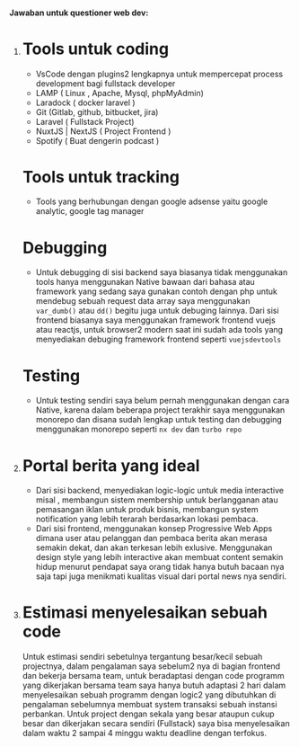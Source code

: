 #### Jawaban untuk questioner web dev:

1. # Tools untuk coding
   - VsCode dengan plugins2 lengkapnya untuk mempercepat process development bagi fullstack developer
   - LAMP ( Linux , Apache, Mysql, phpMyAdmin)
   - Laradock ( docker laravel )
   - Git (Gitlab, github, bitbucket, jira)
   - Laravel ( Fullstack Project)
   - NuxtJS | NextJS ( Project Frontend )
   - Spotify ( Buat dengerin podcast )
   
   # Tools untuk tracking
   - Tools yang berhubungan dengan google adsense yaitu google analytic, google tag manager

   # Debugging
   - Untuk debugging di sisi backend saya biasanya tidak menggunakan tools hanya menggunakan Native bawaan dari bahasa atau framework yang sedang saya gunakan contoh dengan php untuk mendebug sebuah request data array saya menggunakan ```var_dumb()``` atau ```dd()``` begitu juga untuk debuging lainnya. Dari sisi frontend biasanya saya menggunakan framework frontend vuejs atau reactjs, untuk browser2 modern saat ini sudah ada tools yang menyediakan debuging framework frontend seperti ```vuejsdevtools```

   # Testing
   - Untuk testing sendiri saya belum pernah menggunakan dengan cara Native, karena dalam beberapa project terakhir saya menggunakan monorepo dan disana sudah lengkap untuk testing dan debugging menggunakan monorepo seperti ```nx dev``` dan ```turbo repo```


2. # Portal berita yang ideal
	- Dari sisi backend, menyediakan logic-logic untuk media interactive misal , membangun sistem membership untuk berlangganan atau pemasangan iklan untuk produk bisnis, membangun system notification yang lebih terarah berdasarkan lokasi pembaca.
	- Dari sisi frontend, menggunakan konsep Progressive Web Apps dimana user atau pelanggan dan pembaca berita akan merasa semakin dekat, dan akan terkesan lebih exlusive. Menggunakan design style yang lebih interactive akan membuat content semakin hidup menurut pendapat saya orang tidak hanya butuh bacaan nya saja tapi juga menikmati kualitas visual dari portal news nya sendiri.


3. # Estimasi menyelesaikan sebuah code
	Untuk estimasi sendiri sebetulnya tergantung besar/kecil sebuah projectnya, dalam pengalaman saya sebelum2 nya di bagian frontend dan bekerja bersama team, untuk beradaptasi dengan code programm yang dikerjakan bersama team saya hanya butuh adaptasi 2 hari dalam menyelesaikan sebuah programm dengan logic2 yang dibutuhkan di pengalaman sebelumnya membuat system transaksi sebuah instansi perbankan. Untuk project dengan sekala yang besar ataupun cukup besar dan dikerjakan secara sendiri (Fullstack) saya bisa menyelesaikan dalam waktu 2 sampai 4 minggu waktu deadline dengan terfokus.
